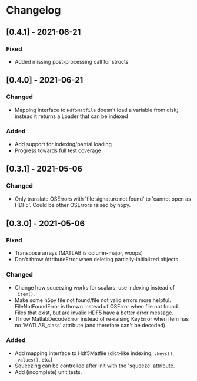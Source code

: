 Changelog
=========


[0.4.1] - 2021-06-21
--------------------

### Fixed

- Added missing post-processing call for structs


[0.4.0] - 2021-06-21
--------------------

### Changed

- Mapping interface to `Hdf5Matfile` doesn't load a variable from disk; instead
  it returns a Loader that can be indexed

### Added

- Add support for indexing/partial loading
- Progress towards full test coverage


[0.3.1] - 2021-05-06
--------------------

### Changed

- Only translate OSErrors with 'file signature not found' to 'cannot open as
  HDF5'. Could be other OSErrors raised by h5py.


[0.3.0] - 2021-05-06
--------------------

### Fixed

- Transpose arrays (MATLAB is column-major, woops)
- Don't throw AttributeError when deleting partially-initialized objects

### Changed

- Change how squeezing works for scalars: use indexing instead of `.item()`.
- Make some h5py file not found/file not valid errors more helpful.
  FileNotFoundError is thrown instead of OSError when file not found. Files that
  exist, but are invalid HDF5 have a better error message.
- Throw MatlabDecodeError instead of re-raising KeyError when item has no
  'MATLAB_class' attribute (and therefore can't be decoded).

### Added

- Add mapping interface to Hdf5Matfile (dict-like indexing, `.keys()`,
  `.values()`, etc.)
- Squeezing can be controlled after init with the 'squeeze' attribute.
- Add (incomplete) unit tests.

